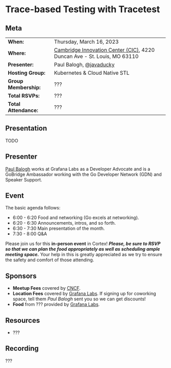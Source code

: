 # Trace-based Testing with Tracetest

## Meta 
| | |
| --- | --- |
| **When:** | Thursday, March 16, 2023 |
| **Where:** | [Cambridge Innovation Center (CIC)](https://cic.com/), 4220 Duncan Ave - St. Louis, MO 63110 |
| **Presenter:** | Paul Balogh, [@javaducky](https://twitter.com/javaducky) |
| **Hosting Group:** | Kubernetes &amp; Cloud Native STL |
| **Group Membership:** | ??? |
| **Total RSVPs:** | ??? |
| **Total Attendance:** | ??? |

## Presentation
TODO

## Presenter
[Paul Balogh](https://www.linkedin.com/in/pabalogh/) works at Grafana Labs as a Developer Advocate and is a GoBridge Ambassador working with the Go Developer Network (GDN) and Speaker Support.

## Event
The basic agenda follows:
* 6:00 - 6:20 Food and networking (Go excels at networking).
* 6:20 - 6:30 Announcements, intros, and so forth.
* 6:30 - 7:30 Main presentation of the month.
* 7:30 - 8:00 Q&A

Please join us for this **in-person event** in Cortex! **_Please, be sure to RSVP so that we can plan the food appropriately as well as scheduling ample meeting space._** Your help in this is greatly appreciated as we try to ensure the safety and comfort of those attending.

## Sponsors
* **Meetup Fees** covered by [CNCF](https://www.cncf.io/).
* **Location Fees** covered by [Grafana Labs](https://grafana.com/). If signing up for coworking space, tell them _Paul Balogh_ sent you so we can get discounts!
* **Food** from ??? provided by [Grafana Labs](https://grafana.com/).

## Resources
* ???

## Recording
???
